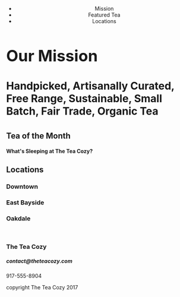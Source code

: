 <!DOCTYPE html>
  <html>
    <head>
      <title>Tea Cozy</title>
        <meta name="viewport" content="width=device-width,initial-scale=1" >
          <link href='css tea cozy.css' rel='stylesheet'>
          <link  href="../images/img-tea-cozy-logo.webp" rel="images">
          <link href="../images/img-mission-background.webp" rel="images">
          <script src='script.js'></script>
    </head>
            <body>
              <header>
                  <nav class="navigation">
<ul>
  <li>Mission</li>
<li>Featured Tea</li>
<li>Locations</li>
  </ul>
  </nav>
  </header> 
<h1>
  <div class="container">

<h2>Our Mission</h2>
<h4>Handpicked, Artisanally Curated, Free Range, Sustainable, Small Batch, Fair Trade, 
Organic Tea</h4>
</div>
</h1> 


<h2>Tea of the Month</h2>
  <h4>What's Sleeping at The Tea Cozy?</h4>

<div class="last-sec">
<h2>Locations</h2>


<div class="box" id="one">
<h3>Downtown</h3>
</div>

<div class="box" id="two"> 
<h3>East Bayside</h3>
</div>

<div class="box" id="three">
<h3>Oakdale</h3>
</div>

<br>
<div class="footer">
<h3>The Tea Cozy</h3>
<h5>contact@theteacozy.com</h5>
<p>917-555-8904</p>
</div>

<div class="copyright">
<p>copyright The Tea Cozy 2017</p>
</div>
